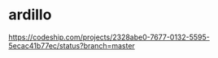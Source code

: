 ardillo
=======

https://codeship.com/projects/2328abe0-7677-0132-5595-5ecac41b77ec/status?branch=master

